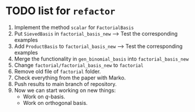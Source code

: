 # TODO list for `refactor`

1. Implement the method `scalar` for `FactorialBasis`
2. Put `SievedBasis` in `factorial_basis_new` --> Test the corresponding examples
3. Add `ProductBasis` to `factorial_basis_new` --> Test the corresponding examples
4. Merge the functionality in `gen_binomial_basis` into `factorial_basis_new`
5. Change `factorial/factorial_basis_new` to `factorial`
6. Remove old file of `factorial` folder.
7. Check everything from the paper with Marko.
8. Push results to main branch of repository.
9. Now we can start working on new things: 
   * Work on $q$-basis.
   * Work on orthogonal basis.
